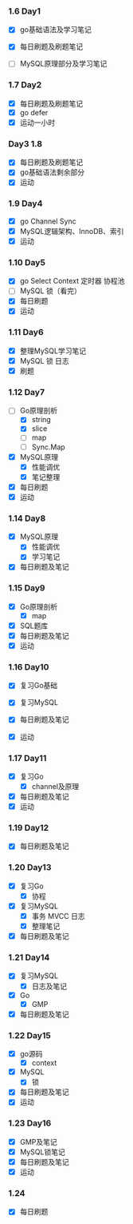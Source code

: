 ### 1.6 Day1

- [x] go基础语法及学习笔记

- [x] 每日刷题及刷题笔记

- [ ] MySQL原理部分及学习笔记

  

### 1.7 Day2

- [x] 每日刷题及刷题笔记
- [x] go defer
- [x] 运动一小时

### Day3 1.8 

- [x] 每日刷题及刷题笔记
- [x] go基础语法剩余部分
- [x] 运动

### 1.9 Day4

- [x] go Channel Sync 
- [x] MySQL逻辑架构、InnoDB、索引
- [x] 运动

### 1.10 Day5

- [x] go  Select Context 定时器 协程池
- [ ]  MySQL 锁（看完）
- [x] 每日刷题
- [x] 运动

### 1.11 Day6

- [x] 整理MySQL学习笔记
- [x] MySQL 锁 日志
- [x] 刷题

### 1.12 Day7

- [ ] Go原理剖析
  - [x] string
  - [x] slice
  - [ ] map
  - [ ] Sync.Map
- [x] MySQL原理
  - [x] 性能调优
  - [x] 笔记整理
- [x] 每日刷题
- [x] 运动

### 1.14 Day8

- [x] MySQL原理
  - [x] 性能调优
  - [x] 学习笔记
- [x] 每日刷题及笔记

### 1.15 Day9

- [x] Go原理剖析
  - [x] map
- [x] SQL题库
- [x] 每日刷题及笔记
- [x] 运动

### 1.16 Day10

- [x] 复习Go基础

- [x] 复习MySQL
- [x] 每日刷题及笔记
- [x] 运动

### 1.17 Day11

- [x] 复习Go
  - [x] channel及原理

- [x] 每日刷题及笔记
- [x] 运动

### 1.19 Day12

- [x]  每日刷题及笔记

### 1.20 Day13

- [x] 复习Go
  - [x] 协程
- [x] 复习MySQL
  - [x] 事务 MVCC 日志
  - [x] 整理笔记
- [x] 每日刷题及笔记

### 1.21 Day14

- [x] 复习MySQL
  - [x] 日志及笔记

- [x] Go
  - [x] GMP
- [x] 每日刷题及笔记

### 1.22  Day15

- [x] go源码
  - [x] context
- [x] MySQL
  - [x] 锁
- [x] 每日刷题及笔记
- [x] 运动

### 1.23 Day16

- [x] GMP及笔记
- [x] MySQL锁笔记
- [x] 每日刷题及笔记
- [x] 运动

### 1.24

- [x] 每日刷题
